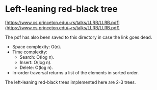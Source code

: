# Left-leaning red-black tree

[https://www.cs.princeton.edu/~rs/talks/LLRB/LLRB.pdf](https://www.cs.princeton.edu/~rs/talks/LLRB/LLRB.pdf)

The pdf has also been saved to this directory in case the link goes dead.

* Space complexity: O(n).
* Time complexity:
    * Search: O(log n).
    * Insert: O(log n).
    * Delete: O(log n).
* In-order traversal returns a list of the elements in sorted order.

The left-leaning red-black trees implemented here are 2-3 trees.
